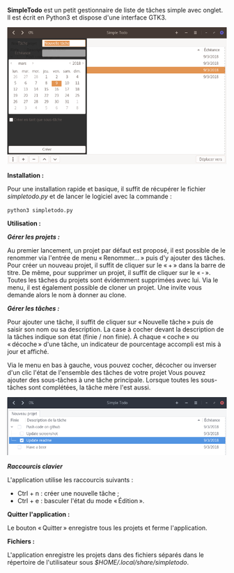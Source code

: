 **SimpleTodo** est un petit gestionnaire de liste de tâches simple avec onglet.
Il est écrit en Python3 et dispose d'une interface GTK3.

![./capture.png](./capture.png)

**Installation :**

Pour une installation rapide et basique, il suffit de récupérer le fichier *simpletodo.py* et de lancer le logiciel avec la commande :

`python3 simpletodo.py`

**Utilisation :**

***Gérer les projets :***

Au premier lancement, un projet par défaut est proposé, il est possible de le renommer via l'entrée de menu « Renommer... » puis d'y ajouter des tâches.
Pour créer un nouveau projet, il suffit de cliquer sur le « + » dans la barre de titre.
De même, pour supprimer un projet, il suffit de cliquer sur le « - ». Toutes les tâches du projets sont évidemment supprimées avec lui.
Via le menu, il est également possible de cloner un projet. Une invite vous demande alors le nom à donner au clone.

***Gérer les tâches :***

Pour ajouter une tâche, il suffit de cliquer sur « Nouvelle tâche » puis de saisir son nom ou sa description.
La case à cocher devant la description de la tâches indique son état (finie / non finie).
À chaque « coche » ou « décoche » d'une tâche, un indicateur de pourcentage accompli est mis à jour et affiché.

Via le menu en bas à gauche, vous pouvez cocher, décocher ou inverser d'un clic l'état de l'ensemble des tâches de votre projet
Vous pouvez ajouter des sous-tâches à une tâche principale. Lorsque toutes les sous-tâches sont complétées, la tâche mère l'est aussi.

![./tasks.png](./tasks.png)

***Raccourcis clavier***

L'application utilise les raccourcis suivants :

- Ctrl + n : créer une nouvelle tâche ;
- Ctrl + e : basculer l'état du mode « Édition ».

**Quitter l'application :**

Le bouton « Quitter » enregistre tous les projets et ferme l'application.

**Fichiers :**

L'application enregistre les projets dans des fichiers séparés dans le répertoire de l'utilisateur sous *$HOME/.local/share/simpletodo*.
